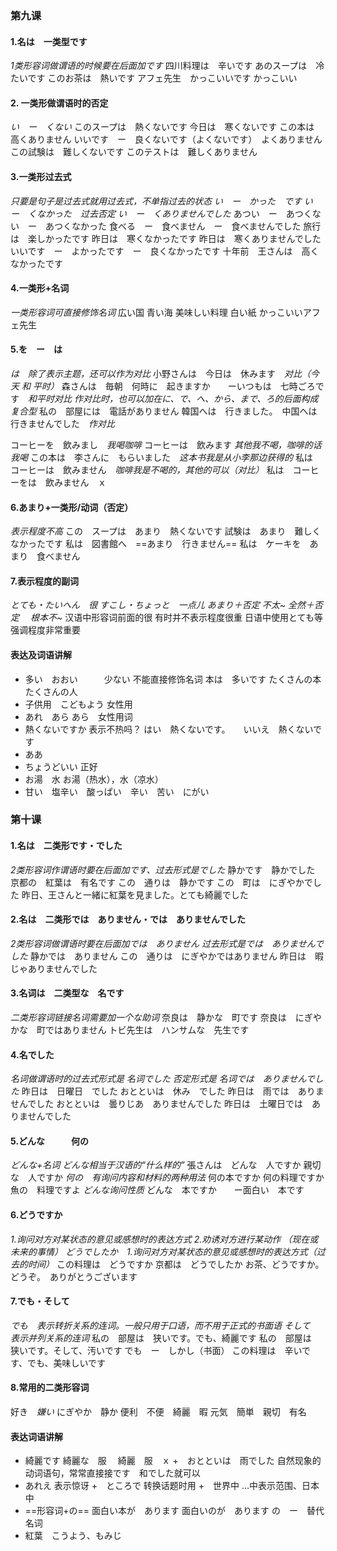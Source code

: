 ### 第九课
#### 1.名は　一类型です
*1类形容词做谓语的时候要在后面加です*
四川料理は　辛いです
あのスープは　冷たいです
このお茶は　熱いです
アフェ先生　かっこいいです
かっこいい
#### 2. 一类形做谓语时的否定
*い　ー　くない*
このスープは　熱くないです
今日は　寒くないです
この本は　高くありません
いいです　ー　良くないです（よくないです）　よくありません
この試験は　難しくないです
このテストは　難しくありません
#### 3.一类形过去式
*只要是句子是过去式就用过去式，不单指过去的状态*
*い　ー　かった　です
い　ー　くなかった　过去否定
い　ー　くありませんでした*
あつい　ー　あつくない　ー　あつくなかった
食べる　ー　食べません　ー　食べませんでした
旅行は　楽しかったです
昨日は　寒くなかったです
昨日は　寒くありませんでした
いいです　ー　よかったです　ー　良くなかったです
十年前　王さんは　高くなかったです
#### 4.一类形+名词
*一类形容词可直接修饰名词*
広い国
青い海
美味しい料理
白い紙
かっこいいアフェ先生
#### 5.を　ー　は
*は　除了表示主题，还可以作为对比*
小野さんは　今日は　休みます　*对比（今天 和 平时）*
森さんは　毎朝　何時に　起きますか　　ーいつもは　七時ごろです　*和平时对比*
*作对比时，也可以加在に、で、へ、から、まで、ろ的后面构成复合型*
私の　部屋には　電話がありません
韓国へは　行きました。　中国へは　行きませんでした　*作对比*

コーヒーを　飲みまし　*我喝咖啡*
コーヒーは　飲みます    *其他我不喝，咖啡的话我喝*
この本は　李さんに　もらいました　*这本书我是从小李那边获得的*
私は　コーヒーは　飲みません　*咖啡我是不喝的，其他的可以（对比）*
私は　コーヒーをは　飲みません　ｘ
#### 6.あまり+一类形/动词（否定）
*表示程度不高*
この　スープは　あまり　熱くないです
試験は　あまり　難しくなかったです
私は　図書館へ　==あまり　行きません==
私は　ケーキを　あまり　食べません
#### 7.表示程度的副词
*とても・たいへん　很
すこし・ちょっと　一点儿
あまり＋否定    不太~
全然＋否定  　根本不~*
汉语中形容词前面的很 有时并不表示程度很重
日语中使用とても等 强调程度非常重要
#### 表达及词语讲解
+ 多い　おおい　　　少ない
不能直接修饰名词
本は　多いです
たくさんの本　　たくさんの人
+ 子供用　こどもよう
女性用
+ あれ　あら
あら　女性用词
+ 熱くないですか
表示不热吗？ はい　熱くないです。　　いいえ　熱くないです
+ ああ
+ ちょうどいい
正好
+ お湯　水
お湯（热水），水（凉水）
+ 甘い　塩辛い　酸っぱい　辛い　苦い　にがい
### 第十课
#### 1.名は　二类形です・でした
*2类形容词作谓语时要在后面加です、过去形式是でした*
静かです　静かでした
京都の　紅葉は　有名です
この　通りは　静かです
この　町は　にぎやかでした
昨日、王さんと一緒に紅葉を見ました。とても綺麗でした
#### 2.名は　二类形では　ありません・では　ありませんでした
*2类形容词做谓语时要在后面加では　ありません
过去形式是では　ありませんでした*
静かでは　ありません
この　通りは　にぎやかではありません
昨日は　暇じゃありませんでした
#### 3.名词は　二类型な　名です
*二类形容词链接名词需要加一个な助词*
奈良は　静かな　町です
奈良は　にぎやかな　町ではありません
トビ先生は　ハンサムな　先生です
#### 4.名でした
*名词做谓语时的过去式形式是 名词でした
否定形式是 名词では　ありませんでした*
昨日は　日曜日　でした
おとといは　休み　でした
昨日は　雨では　ありませんでした
おとといは　曇りじあ　ありませんでした
昨日は　土曜日では　ありませんでした
#### 5.どんな　　　何の
*どんな+名词
どんな相当于汉语的“什么样的”*
張さんは　どんな　人ですか
親切な　人ですか
*何の　有询问内容和材料的两种用法*
何の本ですか
何の料理ですか　魚の　料理ですよ
*どんな询问性质*
どんな　本ですか　　ー面白い　本です
#### 6.どうですか
*1.询问对方对某状态的意见或感想时的表达方式
2.劝诱对方进行某动作 （现在或未来的事情）
どうでしたか　1.询问对方对某状态的意见或感想时的表达方式（过去的时间）*
この料理は　どうですか
京都は　どうでしたか
お茶、どうですか。　どうぞ。　ありがとうございます
#### 7.でも・そして
*でも　表示转折关系的连词。一般只用于口语，而不用于正式的书面语
そして　表示并列关系的连词*
私の　部屋は　狭いです。でも、綺麗です
私の　部屋は　狭いです。そして、汚いです
でも　ー　しかし（书面）
この料理は　辛いです、でも、美味しいです
#### 8.常用的二类形容词
好き　*嫌い* にぎやか　静か
便利　不便　綺麗　暇
元気　簡単　親切　有名
#### 表达词语讲解
+ 綺麗です
綺麗な　服　
綺麗　服　ｘ
+　おとといは　雨でした
自然现象的动词语句，常常直接接です　和でした就可以
+ あれえ
表示惊讶
+　ところで
转换话题时用
+　世界中
…中表示范围、日本中
 + ==形容词+の==
面白い本が　あります
面白いのが　あります
の　ー　替代名词
 + 紅葉　こうよう、もみじ